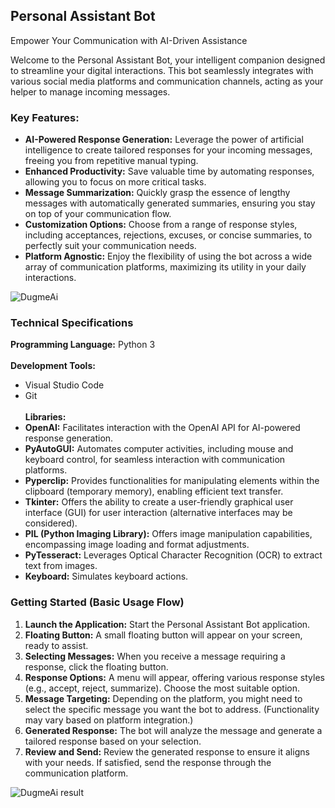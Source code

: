 
## Personal Assistant Bot

Empower Your Communication with AI-Driven Assistance

Welcome to the Personal Assistant Bot, your intelligent companion designed to streamline your digital interactions. This bot seamlessly integrates with various social media platforms and communication channels, acting as your helper to manage incoming messages.

### Key Features:

- **AI-Powered Response Generation:** Leverage the power of artificial intelligence to create tailored responses for your incoming messages, freeing you from repetitive manual typing. <br>
- **Enhanced Productivity:** Save valuable time by automating responses, allowing you to focus on more critical tasks.<br>
- **Message Summarization:** Quickly grasp the essence of lengthy messages with automatically generated summaries, ensuring you stay on top of your communication flow.<br>
- **Customization Options:** Choose from a range of response styles, including acceptances, rejections, excuses, or concise summaries, to perfectly suit your communication needs.<br>
- **Platform Agnostic:** Enjoy the flexibility of using the bot across a wide array of communication platforms, maximizing its utility in your daily interactions.

![DugmeAi](https://github.com/zacinC/Fillio/assets/108444768/6f5d0527-3a0e-4688-8278-be2d3f8db3b1)

### Technical Specifications

**Programming Language:** Python 3<br><br>
**Development Tools:** 
- Visual Studio Code
- Git <br><br>
**Libraries:** <br>
- **OpenAI:** Facilitates interaction with the OpenAI API for AI-powered response generation.<br>
- **PyAutoGUI:** Automates computer activities, including mouse and keyboard control, for seamless interaction with communication platforms.<br>
- **Pyperclip:** Provides functionalities for manipulating elements within the clipboard (temporary memory), enabling efficient text transfer.<br>
- **Tkinter:** Offers the ability to create a user-friendly graphical user interface (GUI) for user interaction (alternative interfaces may be considered).<br>
- **PIL (Python Imaging Library):** Offers image manipulation capabilities, encompassing image loading and format adjustments.<br>
- **PyTesseract:** Leverages Optical Character Recognition (OCR) to extract text from images.<br>
- **Keyboard:** Simulates keyboard actions.

### Getting Started (Basic Usage Flow)

1. **Launch the Application:** Start the Personal Assistant Bot application.<br>
2. **Floating Button:** A small floating button will appear on your screen, ready to assist.<br>
3. **Selecting Messages:** When you receive a message requiring a response, click the floating button.<br>
4. **Response Options:** A menu will appear, offering various response styles (e.g., accept, reject, summarize). Choose the most suitable option.<br>
5. **Message Targeting:** Depending on the platform, you might need to select the specific message you want the bot to address. (Functionality may vary based on platform integration.)<br>
6. **Generated Response:** The bot will analyze the message and generate a tailored response based on your selection.<br>
7. **Review and Send:** Review the generated response to ensure it aligns with your needs. If satisfied, send the response through the communication platform.

![DugmeAi result](https://github.com/zacinC/Fillio/assets/108444768/f6e1783d-f98e-4d5f-8a7a-2cfdd5ca55ed)
